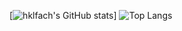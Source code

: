 <!-- ![hklfach's GitHub stats](https://github-readme-stats.vercel.app/api?username=hklfach&theme=dark&show_icons=true) -->
[![hklfach's GitHub stats](https://github-readme-stats.vercel.app/api?username=hklfach&count_private=true&show_icons=true&hide_title=true&include_all_commits=true&bg_color=00000000)]
![Top Langs](https://github-readme-stats.vercel.app/api/top-langs/?username=hklfach&layout=compact&bg_color=00000000exclude_repo=Bagging-Classification-Project-Based,computer-vision,yolov7-computer-vision)
